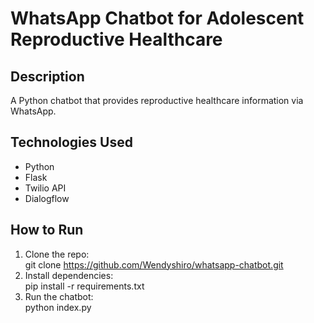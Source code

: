 # WhatsApp Chatbot for Adolescent Reproductive Healthcare

## Description
A Python chatbot that provides reproductive healthcare information via WhatsApp.

## Technologies Used
- Python
- Flask
- Twilio API
- Dialogflow

## How to Run
1. Clone the repo:  
git clone https://github.com/Wendyshiro/whatsapp-chatbot.git
2. Install dependencies:  
pip install -r requirements.txt
3. Run the chatbot:  
python index.py



